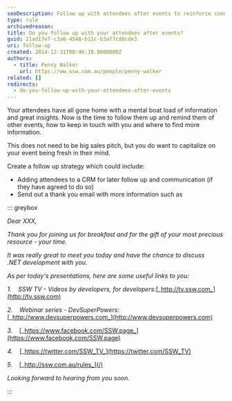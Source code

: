 ```yaml
---
seoDescription: Follow up with attendees after events to reinforce connections and provide valuable resources.
type: rule
archivedreason:
title: Do you follow up with your attendees after events?
guid: 21ad17e7-c3a6-4548-b11c-b3af7cd0cde3
uri: follow-up
created: 2014-12-31T00:46:18.0000000Z
authors:
  - title: Penny Walker
    url: https://ww.ssw.com.au/people/penny-walker
related: []
redirects:
  - do-you-follow-up-with-your-attendees-after-events
---
```


Your attendees have all gone home with a mental boat load of information and great insights. Now is the time to follow them up and remind them of other events, how to keep in touch with you and where to find more information.

<!--endintro-->

This does not need to be big sales pitch, but you do want to capitalize on your event being fresh in their mind.

Create a follow up strategy which could include:

- Adding attendees to a CRM for later follow up and communication (if they have agreed to do so)
- Send out a thank you email with more information such as

::: greybox

_Dear XXX,_

_Thank you for joining us for breakfast and for the gift of your most precious resource - your time._

_It was really great to meet you today and have the chance to discuss .NET development with you._

_As per today's presentations, here are some useful links to you:_

*1.*    _SSW TV - Videos by developers, for developers:_[_http://tv.ssw.com_](http://tv.ssw.com)

*2.*    _Webinar series - DevSuperPowers:_[_http://www.devsuperpowers.com_](http://www.devsuperpowers.com)

*3.*    [_https://www.facebook.com/SSW.page_](https://www.facebook.com/SSW.page)

*4.*    [_https://twitter.com/SSW_TV_](https://twitter.com/SSW_TV)

*5.*    [_http://ssw.com.au/rules_](/)

_Looking forward to hearing from you soon._

:::
